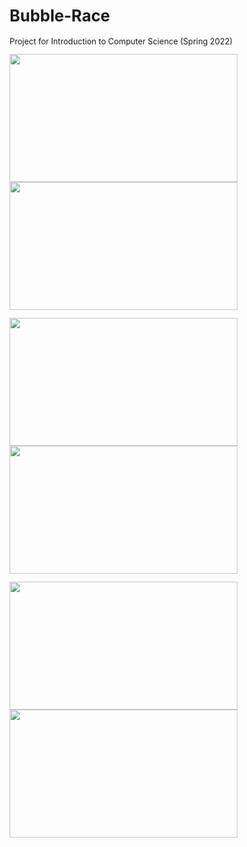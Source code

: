 # Bubble-Race
Project for Introduction to Computer Science (Spring 2022)

<img src="https://user-images.githubusercontent.com/89497828/226589906-53043f3f-a434-4719-becb-0f39f7c41f04.png" width="400" height="224"><img src="https://user-images.githubusercontent.com/89497828/226589914-dac2775f-44a9-4354-820d-68b209ea01a9.png" width="400" height="224">
<!-- ![PPT Intro to CS Final Project (6)](https://user-images.githubusercontent.com/89497828/226589906-53043f3f-a434-4719-becb-0f39f7c41f04.png) -->
<!-- ![PPT Intro to CS Final Project (7)](https://user-images.githubusercontent.com/89497828/226589914-dac2775f-44a9-4354-820d-68b209ea01a9.png) -->

<img src="https://user-images.githubusercontent.com/89497828/226588037-1e47d559-deff-491d-baf0-dadf56f3c372.png" width="400" height="224"><img src="https://user-images.githubusercontent.com/89497828/226590022-041f7c02-9679-447c-b739-208da4b8ebf0.png" width="400" height="224">
<!-- ![PPT Intro to CS Final Project (5)](https://user-images.githubusercontent.com/89497828/226590022-041f7c02-9679-447c-b739-208da4b8ebf0.png) -->

<img src="https://user-images.githubusercontent.com/89497828/226588197-ad430a99-3ab1-460b-aa95-e19738818933.png" width="400" height="224"><img src="https://user-images.githubusercontent.com/89497828/226588208-da498a52-77ab-49cf-a276-466baea685b1.png" width="400" height="224">

<!-- ![PPT Intro to CS Final Project](https://user-images.githubusercontent.com/89497828/226586524-6c564c75-a997-440f-bff8-fd38b3e5f757.png ) -->
<!-- ![PPT Intro to CS Final Project (1)](https://user-images.githubusercontent.com/89497828/226588037-1e47d559-deff-491d-baf0-dadf56f3c372.png) -->
<!-- ![PPT Intro to CS Final Project (2)](https://user-images.githubusercontent.com/89497828/226588057-4cccf723-0146-4b14-9d60-20cc77702c13.png) -->
<!-- ![PPT Intro to CS Final Project (3)](https://user-images.githubusercontent.com/89497828/226588197-ad430a99-3ab1-460b-aa95-e19738818933.png) -->
<!-- ![PPT Intro to CS Final Project (4)](https://user-images.githubusercontent.com/89497828/226588208-da498a52-77ab-49cf-a276-466baea685b1.png) -->
